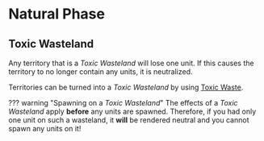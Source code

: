 # Natural Phase

## Toxic Wasteland
Any territory that is a *Toxic Wasteland* will lose one unit.
If this causes the territory to no longer contain any units, it is neutralized.

Territories can be turned into a *Toxic Wasteland* by using [Toxic Waste](3_inventory.md#toxic-waste).

??? warning "Spawning on a *Toxic Wasteland*"
    The effects of a *Toxic Wasteland* apply **before** any units are spawned.
    Therefore, if you had only one unit on such a wasteland, it **will** be rendered neutral
    and you cannot spawn any units on it!